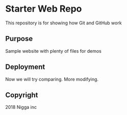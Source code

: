 # Starter Web Repo

This repository is for showing how Git and GitHub work

## Purpose

Sample website with plenty of files for demos

## Deployment

Now we will try comparing. More modifying.

## Copyright 

2018 Nigga inc